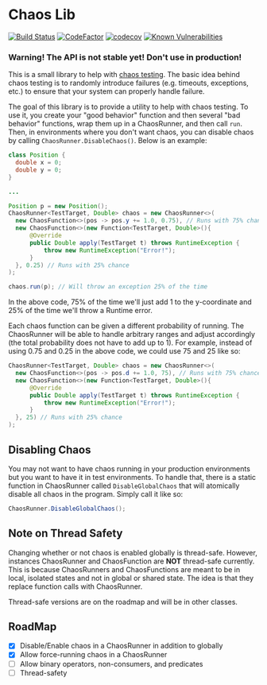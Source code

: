 # Chaos Lib

[![Build Status](https://travis-ci.org/tofurama3000/chaos-lib.svg?branch=master)](https://travis-ci.org/tofurama3000/chaos-lib)
[![CodeFactor](https://www.codefactor.io/repository/github/tofurama3000/chaos-lib/badge)](https://www.codefactor.io/repository/github/tofurama3000/chaos-lib)
[![codecov](https://codecov.io/gh/tofurama3000/chaos-lib/branch/master/graph/badge.svg)](https://codecov.io/gh/tofurama3000/chaos-lib)
[![Known Vulnerabilities](https://snyk.io/test/github/tofurama3000/chaos-lib/badge.svg?targetFile=pom.xml)](https://snyk.io/test/github/tofurama3000/chaos-lib?targetFile=pom.xml)

### Warning! The API is not stable yet! Don't use in production!

This is a small library to help with [chaos testing](https://boyter.org/2016/07/chaos-testing-engineering/). The basic idea behind chaos testing is to randomly introduce failures (e.g. timeouts, exceptions, etc.) to ensure that your system can properly handle failure.

The goal of this library is to provide a utility to help with chaos testing. To use it, you create your "good behavior" function and then several "bad behavior" functions, wrap them up in a ChaosRunner, and then call `run`. Then, in environments where you don't want chaos, you can disable chaos by calling `ChaosRunner.DisableChaos()`. Below is an example:

``` java
class Position {
  double x = 0;
  double y = 0;
}

...

Position p = new Position();
ChaosRunner<TestTarget, Double> chaos = new ChaosRunner<>(
  new ChaosFunction<>(pos -> pos.y += 1.0, 0.75), // Runs with 75% chance
  new ChaosFunction<>(new Function<TestTarget, Double>(){
      @Override
      public Double apply(TestTarget t) throws RuntimeException {
          throw new RuntimeException("Error!");
      }
  }, 0.25) // Runs with 25% chance
);

chaos.run(p); // Will throw an exception 25% of the time
```

In the above code, 75% of the time we'll just add 1 to the y-coordinate and 25% of the time we'll throw a Runtime error.

Each chaos function can be given a different probability of running. The ChaosRunner will be able to handle arbitrary ranges and adjust accordingly (the total probability does not have to add up to 1). For example, instead of using 0.75 and 0.25 in the above code, we could use 75 and 25 like so:

``` java
ChaosRunner<TestTarget, Double> chaos = new ChaosRunner<>(
  new ChaosFunction<>(pos -> pos.d += 1.0, 75), // Runs with 75% chance
  new ChaosFunction<>(new Function<TestTarget, Double>(){
      @Override
      public Double apply(TestTarget t) throws RuntimeException {
          throw new RuntimeException("Error!");
      }
  }, 25) // Runs with 25% chance
);
```

## Disabling Chaos

You may not want to have chaos running in your production environments but you want to have it in test environments. To handle that, there is a static function in ChaosRunner called `DisableGlobalChaos` that will atomically disable all chaos in the program. Simply call it like so:

``` java
ChaosRunner.DisableGlobalChaos();
```

## Note on Thread Safety

Changing whether or not chaos is enabled globally is thread-safe. However, instances ChaosRunner and ChaosFunction are **NOT** thread-safe currently. This is because ChaosRunners and ChaosFunctions are meant to be in local, isolated states and not in global or shared state. The idea is that they replace function calls with ChaosRunner.

Thread-safe versions are on the roadmap and will be in other classes.

## RoadMap

- [x] Disable/Enable chaos in a ChaosRunner in addition to globally
- [x] Allow force-running chaos in a ChaosRunner
- [ ] Allow binary operators, non-consumers, and predicates
- [ ] Thread-safety
